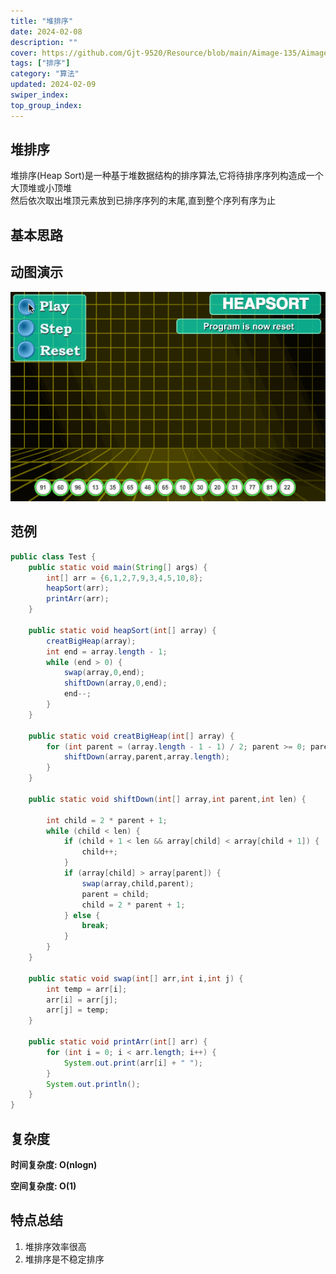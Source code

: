 ```yaml
---
title: "堆排序"
date: 2024-02-08
description: ""
cover: https://github.com/Gjt-9520/Resource/blob/main/Aimage-135/Aimage12.jpg?raw=true
tags: ["排序"]
category: "算法"
updated: 2024-02-09
swiper_index:
top_group_index:
---
```


## 堆排序

堆排序(Heap Sort)是一种基于堆数据结构的排序算法,它将待排序序列构造成一个大顶堆或小顶堆            
然后依次取出堆顶元素放到已排序序列的末尾,直到整个序列有序为止

## 基本思路



## 动图演示

![堆排序](../images/堆排序.png)

## 范例 

```java
public class Test {
    public static void main(String[] args) {
        int[] arr = {6,1,2,7,9,3,4,5,10,8};
        heapSort(arr);
        printArr(arr);
    }

    public static void heapSort(int[] array) {
        creatBigHeap(array);
        int end = array.length - 1;
        while (end > 0) {
            swap(array,0,end);
            shiftDown(array,0,end);
            end--;
        }
    }

    public static void creatBigHeap(int[] array) {
        for (int parent = (array.length - 1 - 1) / 2; parent >= 0; parent--) {
            shiftDown(array,parent,array.length);
        }
    }

    public static void shiftDown(int[] array,int parent,int len) {

        int child = 2 * parent + 1;
        while (child < len) {
            if (child + 1 < len && array[child] < array[child + 1]) {
                child++;
            }
            if (array[child] > array[parent]) {
                swap(array,child,parent);
                parent = child;
                child = 2 * parent + 1;
            } else {
                break;
            }
        }
    }

    public static void swap(int[] arr,int i,int j) {
        int temp = arr[i];
        arr[i] = arr[j];
        arr[j] = temp;
    }

    public static void printArr(int[] arr) {
        for (int i = 0; i < arr.length; i++) {
            System.out.print(arr[i] + " ");
        }
        System.out.println();
    }
}
```

## 复杂度

**时间复杂度: O(nlogn)**

**空间复杂度: O(1)**

## 特点总结

1. 堆排序效率很高
2. 堆排序是不稳定排序